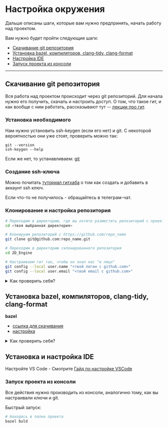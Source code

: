 # Настройка окружения

Дальше описаны шаги, которые вам нужно предпринять, начать работу над проектом.

Вам нужно будет пройти следующие шаги:

- [Скачивание git репозитория](#git)
- [Установка bazel, компиляторов, clang-tidy, clang-format](#install)
- [Настройка IDE](#ide)
- [Запуск проекта из консоли](#build)

---

## Скачивание git репозитория <a id='git'/>

Вся работа над проектом происходит через git репозиторий. Для начала нужно
его получить, скачать и настроить доступ.
О том, что такое гит, и как вообще с ним работать, рассказывают тут -- [лекции про
гит](https://yadi.sk/i/YUe3SJYo11EChA).

### Установка необходимого

Нам нужно установить ssh-keygen (если его нет) и git.
С некоторой вероятностью они уже стоят, проверить можно так:

```shell
git --version
ssh-keygen --help
```

Если же нет, то устанавливаем: [git](https://git-scm.com/download/win)

### Создание ssh-ключа

Можно почитать [туториал гитхаба](https://docs.github.com/en/authentication/connecting-to-github-with-ssh/adding-a-new-ssh-key-to-your-github-account) о том как создать и добавить в аккаунт ssh ключ.

Если что-то не получилось - обращайтесь в телеграм-чат.

### Клонирование и настройка репозитория

```bash
# Переходим в директорию, где вы хотите разместить репозиторий с проектом
cd <твоя выбранная директория>

# Клонируем репозиторий с https://github.com/repo_name
git clone git@github.com:repo_name.git

# Переходим в директорию склонированного репозитория
cd 2D_Engine

# Настраиваем гит так, чтобы он знал нас "в лицо"
git config --local user.name "<твой логин с github.com>"
git config --local user.email "<твой email с github.com>"

```

<details><summary><a>Как проверить себя?</a></summary>

Проверьте, что git настроен корректно (находясь в внутри репозитория):

   ```bash
   > git status
   On branch main
   Your branch is up to date with 'origin/main'.

   nothing to commit, working tree clean
   ```
 (ветка может быть другая)
</details>

## Установка bazel, компиляторов, clang-tidy, clang-format <a id='install'/>

 **bazel**

* [ссылка для скачивания](https://docs.bazel.build/versions/3.2.0/install-windows.html)
* [настройка](https://www.youtube.com/watch?v=LlMX7faTQ-M)

<details><summary><a>Как проверить себя?</a></summary>

Проверьте, что bazel установлен корректно (находясь в внутри репозитория):

   ```bash
   > bazel
   Usage: bazel <command> <options> ...

   Available commands:
   analyze-profile     Analyzes build profile data.
   aquery              Analyzes the given targets and queries the action graph.
   build               Builds the specified targets.
   canonicalize-flags  Canonicalizes a list of bazel options.
   clean               Removes output files and optionally stops the server.
   coverage            Generates code coverage report for specified test targets.
   ...
   bazel help info-keys
                   Displays a list of keys used by the info command.
   ```
 (Предупреждения в начале это нормально)
</details>

## Установка и настройка IDE <a id='ide'/>

Настройте VS Code
      - Смотрите [Гайд по настройке VSCode](docs/VSCode.md)



### Запуск проекта из консоли <a id='build'/>

Все действия нужно производить из консоли, аналогично тому, как вы настраивали ключи и git.

Быстрый запуск:

```bash
# Находясь в папке проекта
bazel buld
```

